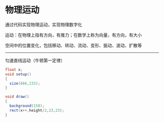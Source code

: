 # 物理运动

通过代码实现物理运动，实现物理数字化

运动：在物理上指有方向，有推力；在数学上称为向量，有方向，有大小

空间中的位置变化，包括移动、转动、流动、变形、振动、波动、扩散等

---

匀速直线运动（牛顿第一定律）

```java
float x;
void setup()
{
  size(666,233);
}

void draw()
{
  background(158);
  rect(x++,height/2,23,23);
}
```
